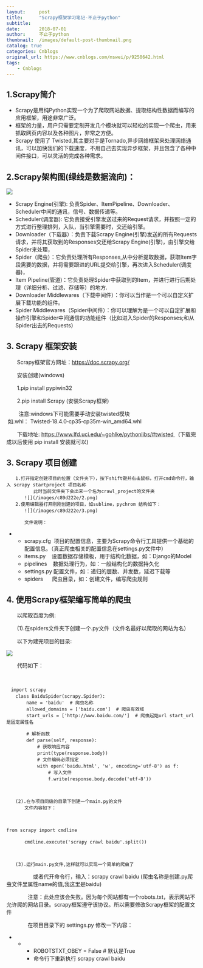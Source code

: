 ```yaml
---
layout:     post
title:      "Scrapy框架学习笔记-不止于python"
subtitle:   
date:       2018-07-01
author:     不止于python
thumbnail:  /images/default-post-thumbnail.png
catalog: true
categories: Cnblogs
original_url: https://www.cnblogs.com/mswei/p/9250642.html
tags:
    - Cnblogs
---
```


## 1.Scrapy简介

* Scrapy是用纯Python实现一个为了爬取网站数据、提取结构性数据而编写的应用框架，用途非常广泛。
* 框架的力量，用户只需要定制开发几个模块就可以轻松的实现一个爬虫，用来抓取网页内容以及各种图片，非常之方便。
* Scrapy 使用了 Twisted,其主要对手是Tornado,异步网络框架来处理网络通讯，可以加快我们的下载速度，不用自己去实现异步框架，并且包含了各种中间件接口，可以灵活的完成各种需求。

## 2.Scrapy架构图(绿线是数据流向)：

![](/images/c89d222e/1.png)

* Scrapy Engine(引擎): 负责Spider、ItemPipeline、Downloader、Scheduler中间的通讯，信号、数据传递等。
* Scheduler(调度器): 它负责接受引擎发送过来的Request请求，并按照一定的方式进行整理排列，入队，当引擎需要时，交还给引擎。
* Downloader（下载器）：负责下载Scrapy Engine(引擎)发送的所有Requests请求，并将其获取到的Responses交还给Scrapy Engine(引擎)，由引擎交给Spider来处理，
* Spider（爬虫）：它负责处理所有Responses,从中分析提取数据，获取Item字段需要的数据，并将需要跟进的URL提交给引擎，再次进入Scheduler(调度器)，
* Item Pipeline(管道)：它负责处理Spider中获取到的Item，并进行进行后期处理（详细分析、过滤、存储等）的地方.
* Downloader Middlewares（下载中间件）：你可以当作是一个可以自定义扩展下载功能的组件。
* Spider Middlewares（Spider中间件）：你可以理解为是一个可以自定扩展和操作引擎和Spider中间通信的功能组件（比如进入Spider的Responses;和从Spider出去的Requests）

## 3. Scrapy 框架安装

　　Scrapy框架官方网址：<https://doc.scrapy.org/>

　　安装创建(windows)

　　1.pip install pypiwin32

　　2.pip install Scrapy (安装Scrapy框架)

 　　注意:windows下可能需要手动安装twisted模块   如.whl： Twisted‑18.4.0‑cp35‑cp35m‑win\_amd64.whl

　　下载地址: https://www.lfd.uci.edu/~gohlke/pythonlibs/#twisted   (下载完成以后使用 pip install 安装就可以)

## 3. Scrapy 项目创建

```
　　1.打开指定创建项目的位置（文件夹下），按下shift键并右击鼠标，打开cmd命令行，输入 scrapy startproject 项目名称  
　　　　　　此时当前文件夹下会出来一个名为crawl_project的文件夹  
　　　　![](/images/c89d222e/2.png)  
　　2.使用编辑器打开刚刚创建的项目，如sublime，pychrom 结构如下：  
　　　　![](/images/c89d222e/3.png)  
  
　　　　文件说明：
```

* + scrapy.cfg  项目的配置信息，主要为Scrapy命令行工具提供一个基础的配置信息。（真正爬虫相关的配置信息在settings.py文件中）
  + items.py    设置数据存储模板，用于结构化数据，如：Django的Model
  + pipelines    数据处理行为，如：一般结构化的数据持久化
  + settings.py 配置文件，如：递归的层数、并发数，延迟下载等
  + spiders      爬虫目录，如：创建文件，编写爬虫规则

## 4. 使用Scrapy框架编写简单的爬虫

　　以爬取百度为例:

　　(1).在spiders文件夹下创建一个.py文件（文件名最好以爬取的网站为名）

　　以下为建完项目的目录:

![](/images/c89d222e/4.png)

　　代码如下：

```
　
```

```
　import scrapy
　　class BaiduSpider(scrapy.Spider):
    　　name = 'baidu'  # 爬虫名称  
    　　allowed_domains = ['baidu.com']  # 爬虫有效域  
    　　start_urls = ['http://www.baidu.com/']  # 爬虫起始url start_url是固定属性名  

    　　# 解析函数  
    　　def parse(self, response):
        　　# 获取响应内容  
        　　print(type(response.body))
        　　# 文件编码必须指定  
        　　with open('baidu.html', 'w', encoding='utf-8') as f:
            　　# 写入文件  
            　　f.write(response.body.decode('utf-8'))  
```

```
  
  
　　(2).在与项目同级的目录下创建一个main.py的文件  
　　　　文件内容如下：
```

```
　　　　
```

```
from scrapy import cmdline

　　　　cmdline.execute('scrapy crawl baidu'.split())
```

```
  
  
　　(3).运行main.py文件,这样就可以实现一个简单的爬虫了  

```

　　　　　或者代开命令行，输入：scrapy crawl baidu (爬虫名称是创建.py爬虫文件里属性name的值,我这里是baidu)

　　　　注意：此处应该会失败。因为每个网站都有一个robots.txt，表示网站不允许爬的网站目录。scrapy框架遵守该协议。所以需要修改Scrapy框架的配置文件

　　　　在项目目录下的 settings.py 修改一下内容：

* + - ROBOTSTXT\_OBEY = False # 默认是True
    - 命令行下重新执行 scrapy crawl baidu

```
  
  

```
